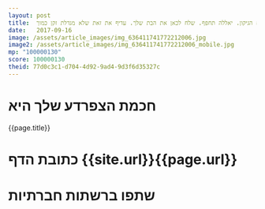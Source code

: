 ```yaml
---
layout: post
title:  מהנדס וזקן. מה תעשה כשיסתיים הגיקון. יאללה תחפף. שלח לכאן את הבת שלך. עדיף את זאת שלא מגדלת זקן כמוך.
date:   2017-09-16
image: /assets/article_images/img_636411741772212006.jpg
image2: /assets/article_images/img_636411741772212006_mobile.jpg
mp: "100000130"
score: 100000130
theid: 77d0c3c1-d704-4d92-9ad4-9d3f6d35327c
---
```

# חכמת הצפרדע שלך היא
{{page.title}}

# כתובת הדף {{site.url}}{{page.url}}
# שתפו ברשתות חברתיות
